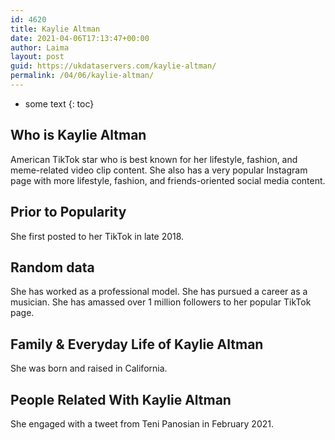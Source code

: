 ```yaml
---
id: 4620
title: Kaylie Altman
date: 2021-04-06T17:13:47+00:00
author: Laima
layout: post
guid: https://ukdataservers.com/kaylie-altman/
permalink: /04/06/kaylie-altman/
---
```


* some text
{: toc}


## Who is Kaylie Altman
                  
                  
                  
American TikTok star who is best known for her lifestyle, fashion, and meme-related video clip content. She also has a very popular Instagram page with more lifestyle, fashion, and friends-oriented social media content.
                  
              
            
              
            
                
                
                
## Prior to Popularity
                  
                  
                  
She first posted to her TikTok in late 2018.
                  
              
            
              
            
                
                
                
## Random data
                  
                  
                  
She has worked as a professional model. She has pursued a career as a musician. She has amassed over 1 million followers to her popular TikTok page.
                  
              
            
              
            
                
                
                
## Family & Everyday Life of Kaylie Altman
                  
                  
                  
She was born and raised in California. 
                  
              
            
              
            
                
                
                
## People Related With Kaylie Altman
                  
                  
                  
She engaged with a tweet from Teni Panosian in February 2021.
                  
              
            
              
            
                
              
            
              
              
            
            
              
            
          
          
          